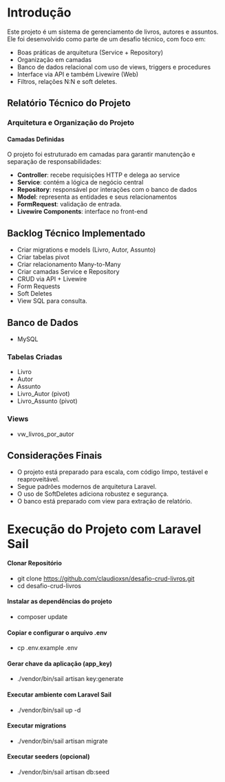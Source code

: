 # Introdução
Este projeto é um sistema de gerenciamento de livros, autores e assuntos. Ele foi desenvolvido como parte de um desafio técnico, com foco em:
-   Boas práticas de arquitetura (Service + Repository)
-   Organização em camadas   
-   Banco de dados relacional com uso de views, triggers e procedures
-   Interface via API e também Livewire (Web)
-   Filtros, relações N:N e soft deletes. 

## Relatório Técnico do Projeto

### Arquitetura e Organização do Projeto

#### Camadas Definidas

O projeto foi estruturado em camadas para garantir manutenção e separação de responsabilidades:
-   **Controller**: recebe requisições HTTP e delega ao service
-   **Service**: contém a lógica de negócio central
-   **Repository**: responsável por interações com o banco de dados
-   **Model**: representa as entidades e seus relacionamentos
-   **FormRequest**: validação de entrada.
-   **Livewire Components**: interface no front-end

## Backlog Técnico Implementado

- Criar migrations e models (Livro, Autor, Assunto)
- Criar tabelas pivot
- Criar relacionamento Many-to-Many
- Criar camadas Service e Repository
- CRUD via API + Livewire
- Form Requests
- Soft Deletes
- View SQL para consulta. 

## Banco de Dados

- MySQL

### Tabelas Criadas
- Livro
- Autor
- Assunto 
- Livro_Autor (pivot)
- Livro_Assunto (pivot)

### Views
- vw_livros_por_autor

## Considerações Finais
-   O projeto está preparado para escala, com código limpo, testável e reaproveitável.
-   Segue padrões modernos de arquitetura Laravel.
-   O uso de SoftDeletes adiciona robustez e segurança.
-   O banco está preparado com view para extração de relatório.


# Execução do Projeto com Laravel Sail

#### Clonar Repositório
- git clone https://github.com/claudioxsn/desafio-crud-livros.git
- cd desafio-crud-livros

#### Instalar as dependências do projeto
- composer update

#### Copiar e configurar o arquivo .env
- cp .env.example .env

#### Gerar chave da aplicação (app_key)
- ./vendor/bin/sail artisan key:generate

#### Executar ambiente com Laravel Sail
- ./vendor/bin/sail up -d

#### Executar migrations 
- ./vendor/bin/sail artisan migrate 

#### Executar seeders (opcional)
- ./vendor/bin/sail artisan db:seed


